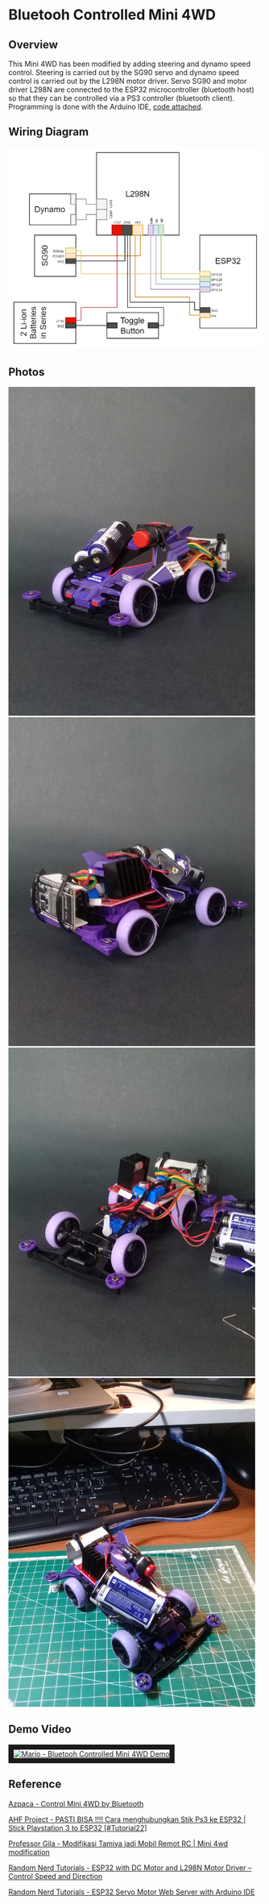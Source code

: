# Bluetooh Controlled Mini 4WD
## Overview
This Mini 4WD has been modified by adding steering and dynamo speed control. Steering is carried out by the SG90 servo and dynamo speed control is carried out by the L298N motor driver. Servo SG90 and motor driver L298N are connected to the ESP32 microcontroller (bluetooth host) so that they can be controlled via a PS3 controller (bluetooth client). Programming is done with the Arduino IDE, [code attached](https://github.com/mariofarrel/Bluetooh-Controlled-Mini-4WD/blob/main/BC_Mini_4WD_Final.ino).

## Wiring Diagram
![alt text](https://github.com/mariofarrel/Bluetooh-Controlled-Mini-4WD/blob/main/images/Wiring%20Diagram.png)

## Photos
<img src="https://github.com/mariofarrel/Bluetooh-Controlled-Mini-4WD/blob/main/images/Front_View.jpg" width="490" height="653">

<img src="https://github.com/mariofarrel/Bluetooh-Controlled-Mini-4WD/blob/main/images/Back_View.jpg" width="490" height="653">

<img src="https://github.com/mariofarrel/Bluetooh-Controlled-Mini-4WD/blob/main/images/Open_Cap.jpg" width="490" height="653">

<img src="https://github.com/mariofarrel/Bluetooh-Controlled-Mini-4WD/blob/main/images/Programming.jpg" width="490" height="653">

## Demo Video
<a href="http://www.youtube.com/watch?feature=player_embedded&v=_-hlEugZ76w" target="_blank"><img src="http://img.youtube.com/vi/_-hlEugZ76w/0.jpg" alt="Mario - Bluetooh Controlled Mini 4WD Demo" width="480" height="360" border="10" /></a>

## Reference
[Azpaca - Control Mini 4WD by Bluetooth](https://youtu.be/KwsRqxlfTfY)

[AHF Project - PASTI BISA !!!! Cara menghubungkan Stik Ps3 ke ESP32 | Stick Playstation 3 to ESP32 [#Tutorial22]](https://youtu.be/sceY7TyEAQc)

[Professor Gila - Modifikasi Tamiya jadi Mobil Remot RC | Mini 4wd modification](https://youtu.be/TiV8gl8Oudc)

[Random Nerd Tutorials - ESP32 with DC Motor and L298N Motor Driver – Control Speed and Direction](https://randomnerdtutorials.com/esp32-dc-motor-l298n-motor-driver-control-speed-direction/)

[Random Nerd Tutorials - ESP32 Servo Motor Web Server with Arduino IDE](https://randomnerdtutorials.com/esp32-servo-motor-web-server-arduino-ide/)
